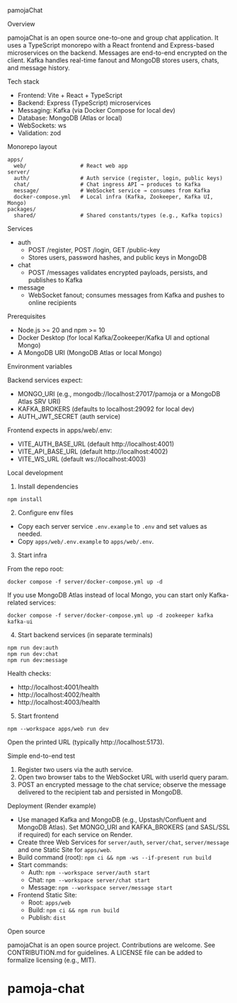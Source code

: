 pamojaChat

Overview

pamojaChat is an open source one-to-one and group chat application. It uses a TypeScript monorepo with a React frontend and Express-based microservices on the backend. Messages are end-to-end encrypted on the client. Kafka handles real-time fanout and MongoDB stores users, chats, and message history.

Tech stack

- Frontend: Vite + React + TypeScript
- Backend: Express (TypeScript) microservices
- Messaging: Kafka (via Docker Compose for local dev)
- Database: MongoDB (Atlas or local)
- WebSockets: ws
- Validation: zod

Monorepo layout

```
apps/
  web/                 # React web app
server/
  auth/                # Auth service (register, login, public keys)
  chat/                # Chat ingress API → produces to Kafka
  message/             # WebSocket service → consumes from Kafka
  docker-compose.yml   # Local infra (Kafka, Zookeeper, Kafka UI, Mongo)
packages/
  shared/              # Shared constants/types (e.g., Kafka topics)
```

Services

- auth
  - POST /register, POST /login, GET /public-key
  - Stores users, password hashes, and public keys in MongoDB
- chat
  - POST /messages validates encrypted payloads, persists, and publishes to Kafka
- message
  - WebSocket fanout; consumes messages from Kafka and pushes to online recipients

Prerequisites

- Node.js >= 20 and npm >= 10
- Docker Desktop (for local Kafka/Zookeeper/Kafka UI and optional Mongo)
- A MongoDB URI (MongoDB Atlas or local Mongo)

Environment variables

Backend services expect:

- MONGO_URI (e.g., mongodb://localhost:27017/pamoja or a MongoDB Atlas SRV URI)
- KAFKA_BROKERS (defaults to localhost:29092 for local dev)
- AUTH_JWT_SECRET (auth service)

Frontend expects in apps/web/.env:

- VITE_AUTH_BASE_URL (default http://localhost:4001)
- VITE_API_BASE_URL (default http://localhost:4002)
- VITE_WS_URL (default ws://localhost:4003)

Local development

1. Install dependencies

```
npm install
```

2. Configure env files

- Copy each server service `.env.example` to `.env` and set values as needed.
- Copy `apps/web/.env.example` to `apps/web/.env`.

3. Start infra

From the repo root:

```
docker compose -f server/docker-compose.yml up -d
```

If you use MongoDB Atlas instead of local Mongo, you can start only Kafka-related services:

```
docker compose -f server/docker-compose.yml up -d zookeeper kafka kafka-ui
```

4. Start backend services (in separate terminals)

```
npm run dev:auth
npm run dev:chat
npm run dev:message
```

Health checks:

- http://localhost:4001/health
- http://localhost:4002/health
- http://localhost:4003/health

5. Start frontend

```
npm --workspace apps/web run dev
```

Open the printed URL (typically http://localhost:5173).

Simple end-to-end test

1. Register two users via the auth service.
2. Open two browser tabs to the WebSocket URL with userId query param.
3. POST an encrypted message to the chat service; observe the message delivered to the recipient tab and persisted in MongoDB.

Deployment (Render example)

- Use managed Kafka and MongoDB (e.g., Upstash/Confluent and MongoDB Atlas). Set MONGO_URI and KAFKA_BROKERS (and SASL/SSL if required) for each service on Render.
- Create three Web Services for `server/auth`, `server/chat`, `server/message` and one Static Site for `apps/web`.
- Build command (root): `npm ci && npm -ws --if-present run build`
- Start commands:
  - Auth: `npm --workspace server/auth start`
  - Chat: `npm --workspace server/chat start`
  - Message: `npm --workspace server/message start`
- Frontend Static Site:
  - Root: `apps/web`
  - Build: `npm ci && npm run build`
  - Publish: `dist`

Open source

pamojaChat is an open source project. Contributions are welcome. See CONTRIBUTION.md for guidelines. A LICENSE file can be added to formalize licensing (e.g., MIT).

# pamoja-chat
